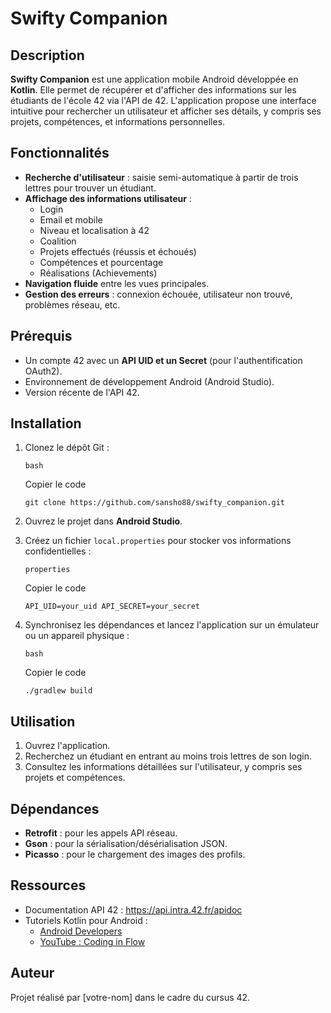 # Swifty Companion

## Description

**Swifty Companion** est une application mobile Android développée en **Kotlin**. Elle permet de récupérer et d'afficher des informations sur les étudiants de l'école 42 via l'API de 42. L'application propose une interface intuitive pour rechercher un utilisateur et afficher ses détails, y compris ses projets, compétences, et informations personnelles.

## Fonctionnalités

- **Recherche d'utilisateur** : saisie semi-automatique à partir de trois lettres pour trouver un étudiant.
- **Affichage des informations utilisateur** :
  - Login
  - Email et mobile
  - Niveau et localisation à 42
  - Coalition
  - Projets effectués (réussis et échoués)
  - Compétences et pourcentage
  - Réalisations (Achievements)
- **Navigation fluide** entre les vues principales.
- **Gestion des erreurs** : connexion échouée, utilisateur non trouvé, problèmes réseau, etc.

## Prérequis

- Un compte 42 avec un **API UID et un Secret** (pour l'authentification OAuth2).
- Environnement de développement Android (Android Studio).
- Version récente de l'API 42.

## Installation

1. Clonez le dépôt Git :

   ```
   bash
   ```

   Copier le code

   `git clone https://github.com/sansho88/swifty_companion.git`
2. Ouvrez le projet dans **Android Studio**.
3. Créez un fichier `local.properties` pour stocker vos informations confidentielles :

   ```
   properties
   ```

   Copier le code

   `API_UID=your_uid API_SECRET=your_secret`
4. Synchronisez les dépendances et lancez l'application sur un émulateur ou un appareil physique :

   ```
   bash
   ```

   Copier le code

   `./gradlew build`

## Utilisation

1. Ouvrez l'application.
2. Recherchez un étudiant en entrant au moins trois lettres de son login.
3. Consultez les informations détaillées sur l'utilisateur, y compris ses projets et compétences.

## Dépendances

- **Retrofit** : pour les appels API réseau.
- **Gson** : pour la sérialisation/désérialisation JSON.
- **Picasso** : pour le chargement des images des profils.

## Ressources

- Documentation API 42 : <https://api.intra.42.fr/apidoc>
- Tutoriels Kotlin pour Android :
  - [Android Developers](https://developer.android.com/kotlin)
  - [YouTube : Coding in Flow](https://www.youtube.com/channel/UC_Fh8kvtkVPkeihBs42jGcA)

## Auteur

Projet réalisé par \[votre-nom\] dans le cadre du cursus 42.